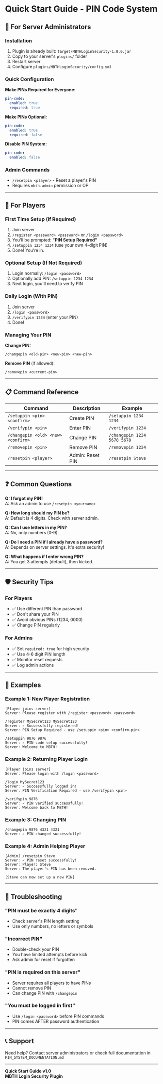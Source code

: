 # Quick Start Guide - PIN Code System

## 🚀 For Server Administrators

### Installation
1. Plugin is already built: `target/MBTHLoginSecurity-1.0.0.jar`
2. Copy to your server's `plugins/` folder
3. Restart server
4. Configure `plugins/MBTHLoginSecurity/config.yml`

### Quick Configuration

**Make PINs Required for Everyone:**
```yaml
pin-code:
  enabled: true
  required: true
```

**Make PINs Optional:**
```yaml
pin-code:
  enabled: true
  required: false
```

**Disable PIN System:**
```yaml
pin-code:
  enabled: false
```

### Admin Commands
- `/resetpin <player>` - Reset a player's PIN
- Requires `mbth.admin` permission or OP

---

## 👤 For Players

### First Time Setup (If Required)
1. Join server
2. `/register <password> <password>` or `/login <password>`
3. You'll be prompted: **"PIN Setup Required"**
4. `/setuppin 1234 1234` (use your own 4-digit PIN)
5. Done! You're in.

### Optional Setup (If Not Required)
1. Login normally: `/login <password>`
2. Optionally add PIN: `/setuppin 1234 1234`
3. Next login, you'll need to verify PIN

### Daily Login (With PIN)
1. Join server
2. `/login <password>`
3. `/verifypin 1234` (enter your PIN)
4. Done!

### Managing Your PIN

**Change PIN:**
```
/changepin <old-pin> <new-pin> <new-pin>
```

**Remove PIN** (if allowed):
```
/removepin <current-pin>
```

---

## 📋 Command Reference

| Command | Description | Example |
|---------|-------------|---------|
| `/setuppin <pin> <confirm>` | Create PIN | `/setuppin 1234 1234` |
| `/verifypin <pin>` | Enter PIN | `/verifypin 1234` |
| `/changepin <old> <new> <confirm>` | Change PIN | `/changepin 1234 5678 5678` |
| `/removepin <pin>` | Remove PIN | `/removepin 1234` |
| `/resetpin <player>` | Admin: Reset PIN | `/resetpin Steve` |

---

## ❓ Common Questions

**Q: I forgot my PIN!**  
A: Ask an admin to use `/resetpin <yourname>`

**Q: How long should my PIN be?**  
A: Default is 4 digits. Check with server admin.

**Q: Can I use letters in my PIN?**  
A: No, only numbers (0-9).

**Q: Do I need a PIN if I already have a password?**  
A: Depends on server settings. It's extra security!

**Q: What happens if I enter wrong PIN?**  
A: You get 3 attempts (default), then kicked.

---

## 🛡️ Security Tips

### For Players
- ✅ Use different PIN than password
- ✅ Don't share your PIN
- ✅ Avoid obvious PINs (1234, 0000)
- ✅ Change PIN regularly

### For Admins
- ✅ Set `required: true` for high security
- ✅ Use 4-6 digit PIN length
- ✅ Monitor reset requests
- ✅ Log admin actions

---

## 🎯 Examples

### Example 1: New Player Registration
```
[Player joins server]
Server: Please register with /register <password> <password>

/register MySecret123 MySecret123
Server: ✓ Successfully registered!
Server: PIN Setup Required - use /setuppin <pin> <confirm-pin>

/setuppin 9876 9876
Server: ✓ PIN code setup successfully!
Server: Welcome to MBTH!
```

### Example 2: Returning Player Login
```
[Player joins server]
Server: Please login with /login <password>

/login MySecret123
Server: ✓ Successfully logged in!
Server: PIN Verification Required - use /verifypin <pin>

/verifypin 9876
Server: ✓ PIN verified successfully!
Server: Welcome back to MBTH!
```

### Example 3: Changing PIN
```
/changepin 9876 4321 4321
Server: ✓ PIN changed successfully!
```

### Example 4: Admin Helping Player
```
[Admin] /resetpin Steve
Server: ✓ PIN reset successfully!
Server: Player: Steve
Server: The player's PIN has been removed.

[Steve can now set up a new PIN]
```

---

## 🔧 Troubleshooting

### "PIN must be exactly 4 digits"
- Check server's PIN length setting
- Use only numbers, no letters or symbols

### "Incorrect PIN"
- Double-check your PIN
- You have limited attempts before kick
- Ask admin for reset if forgotten

### "PIN is required on this server"
- Server requires all players to have PINs
- Cannot remove PIN
- Can change PIN with `/changepin`

### "You must be logged in first"
- Use `/login <password>` before PIN commands
- PIN comes AFTER password authentication

---

## 📞 Support

Need help? Contact server administrators or check full documentation in `PIN_SYSTEM_DOCUMENTATION.md`

---

**Quick Start Guide v1.0**  
**MBTH Login Security Plugin**

